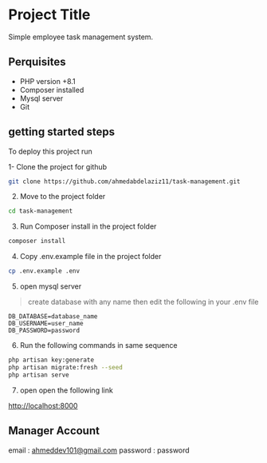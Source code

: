 # Project Title

Simple employee task management system.


## Perquisites
- PHP version +8.1
- Composer installed
- Mysql server
- Git 

## getting started steps

To deploy this project run

1- Clone the project for github 
```bash
git clone https://github.com/ahmedabdelaziz11/task-management.git
```
2. Move to the project folder 
        
```bash
cd task-management
```

3. Run Composer install in the project folder

```bash
composer install
```

4. Copy .env.example file in the project folder

```bash
cp .env.example .env
```
5. open mysql server
> create database with any name then edit the following in your .env file

```env
DB_DATABASE=database_name
DB_USERNAME=user_name
DB_PASSWORD=password
```

6. Run the following commands in same sequence

```bash
php artisan key:generate
php artisan migrate:fresh --seed
php artisan serve
```

7. open open the following link

<http://localhost:8000>

## Manager Account 
email : ahmeddev101@gmail.com 
password : password

